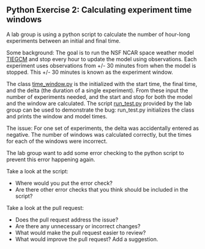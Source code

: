 ## Python Exercise 2: Calculating experiment time windows

A lab group is using a python script to calculate the number of hour-long 
experiments between an initial and final time. 

Some background: The goal is to run the NSF NCAR space weather model 
[TIEGCM](https://www.hao.ucar.edu/modeling/tgcm/tie.php) and stop every
hour to update the model using observations.
Each experiment uses observations from +/- 30 minutes from when the model
is stopped. This +/- 30 minutes is known as the experiment window.

The class [time_window.py](python/exercise2/time_window.py) is the initialized 
with the start time, the final time, and the delta (the duration of a single 
experiment). From these input the number of experiments needed, and the start 
and stop for both the model and the window are calculated.
The script [run_test.py](python/exercise/run_test.py) provided by the lab group
can be used to demonstrate the bug: run_test.py initializes the class and prints
the window and model times. 

The issue: For one set of experiments, the delta was accidentally entered 
as negative. The number of windows was calculated correctly, but the times 
for each of the windows were incorrect.

The lab group want to add some error checking to the python script to prevent
this error happening again. 

Take a look at the script:

* Where would you put the error check?
* Are there other error checks that you think should be included in the script?

Take a look at the pull request:

* Does the pull request address the issue?
* Are there any unnecessary or incorrect changes?
* What would make the pull request easier to review?
* What would improve the pull request? Add a suggestion.
